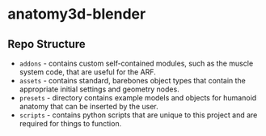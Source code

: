 # anatomy3d-blender

## Repo Structure

 - `addons` - contains custom self-contained modules, such as the muscle system code, that are useful for the ARF.
 - `assets` - contains standard, barebones object types that contain the appropriate initial settings and geometry nodes.
 - `presets` - directory contains example models and objects for humanoid anatomy that can be inserted by the user.
 - `scripts` - contains python scripts that are unique to this project and are required for things to function.